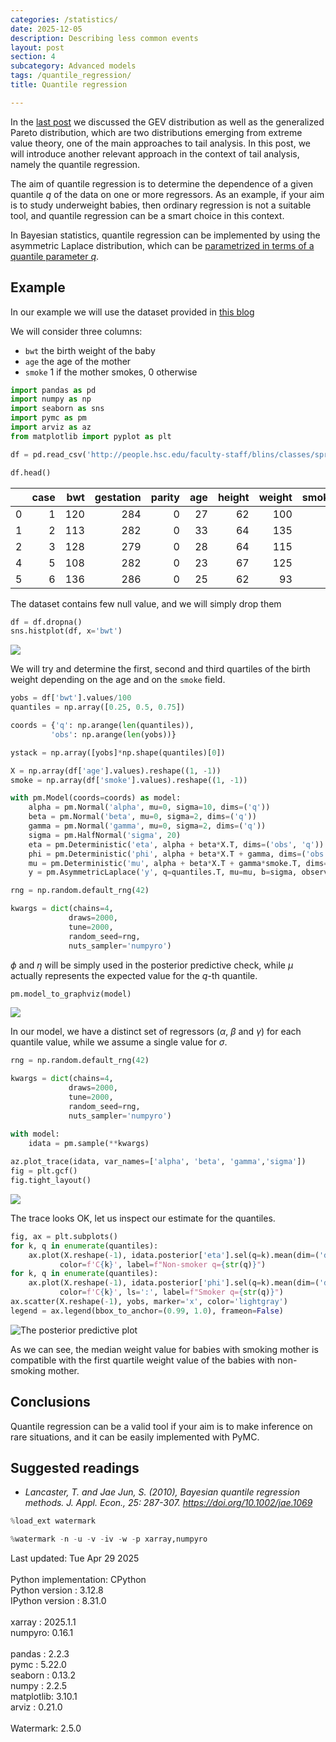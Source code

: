 ```yaml
---
categories: /statistics/
date: 2025-12-05
description: Describing less common events
layout: post
section: 4
subcategory: Advanced models
tags: /quantile_regression/
title: Quantile regression

---
```




In the [last post](/statistics/extreme_intro)
we discussed the GEV distribution as well as the generalized Pareto
distribution, which are two distributions emerging from extreme value theory,
one of the main approaches to tail analysis.
In this post, we will introduce another relevant approach
in the context of tail analysis, namely the quantile regression.

The aim of quantile regression is to determine the dependence of 
a given quantile $q$ of the data on one or more regressors.
As an example, if your aim is to study underweight babies,
then ordinary regression is not a suitable tool,
and quantile regression can be a smart choice in this context.

In Bayesian statistics, quantile regression can be implemented
by using the asymmetric Laplace distribution, which can be [parametrized
in terms of a quantile parameter $q$](https://www.pymc.io/projects/docs/en/latest/api/distributions/generated/pymc.AsymmetricLaplace.html).


## Example

In our example we will use the dataset provided in
[this blog](https://people.hsc.edu/faculty-staff/blins/classes/spring18/math222/examples/BabiesBirthweight.html)

We will consider three columns:
- `bwt` the birth weight of the baby
- `age` the age of the mother
- `smoke` 1 if the mother smokes, 0 otherwise

```python
import pandas as pd
import numpy as np
import seaborn as sns
import pymc as pm
import arviz as az
from matplotlib import pyplot as plt

df = pd.read_csv('http://people.hsc.edu/faculty-staff/blins/classes/spring17/math222/data/babies.csv')

df.head()
```

|    |   case |   bwt |   gestation |   parity |   age |   height |   weight |   smoke |
|---:|-------:|------:|------------:|---------:|------:|---------:|---------:|--------:|
|  0 |      1 |   120 |         284 |        0 |    27 |       62 |      100 |       0 |
|  1 |      2 |   113 |         282 |        0 |    33 |       64 |      135 |       0 |
|  2 |      3 |   128 |         279 |        0 |    28 |       64 |      115 |       1 |
|  4 |      5 |   108 |         282 |        0 |    23 |       67 |      125 |       1 |
|  5 |      6 |   136 |         286 |        0 |    25 |       62 |       93 |       0 |

The dataset contains few null value, and we will simply drop them

```python
df = df.dropna()
sns.histplot(df, x='bwt')
```

![](/docs/assets/images/statistics/extreme_quantile/bwt.webp)

We will try and determine the first, second and third quartiles
of the birth weight depending on the age and on the `smoke` field.

```python
yobs = df['bwt'].values/100
quantiles = np.array([0.25, 0.5, 0.75])

coords = {'q': np.arange(len(quantiles)),
         'obs': np.arange(len(yobs))}

ystack = np.array([yobs]*np.shape(quantiles)[0])

X = np.array(df['age'].values).reshape((1, -1))
smoke = np.array(df['smoke'].values).reshape((1, -1))

with pm.Model(coords=coords) as model:
    alpha = pm.Normal('alpha', mu=0, sigma=10, dims=('q'))
    beta = pm.Normal('beta', mu=0, sigma=2, dims=('q'))
    gamma = pm.Normal('gamma', mu=0, sigma=2, dims=('q'))
    sigma = pm.HalfNormal('sigma', 20)
    eta = pm.Deterministic('eta', alpha + beta*X.T, dims=('obs', 'q'))
    phi = pm.Deterministic('phi', alpha + beta*X.T + gamma, dims=('obs', 'q'))
    mu = pm.Deterministic('mu', alpha + beta*X.T + gamma*smoke.T, dims=('obs', 'q'))
    y = pm.AsymmetricLaplace('y', q=quantiles.T, mu=mu, b=sigma, observed=ystack.T)

rng = np.random.default_rng(42)

kwargs = dict(chains=4,
             draws=2000,
             tune=2000,
             random_seed=rng,
             nuts_sampler='numpyro')
```

$\phi$ and $\eta$ will be simply used in the posterior predictive
check, while $\mu$ actually represents the expected value
for the $q$-th quantile.

```python
pm.model_to_graphviz(model)
```

![](/docs/assets/images/statistics/extreme_quantile/model.webp)


In our model, we have a distinct set of regressors ($\alpha$, $\beta$ and $\gamma$)
for each quantile value, while we assume a single value
for $\sigma$.

```python
rng = np.random.default_rng(42)

kwargs = dict(chains=4,
             draws=2000,
             tune=2000,
             random_seed=rng,
             nuts_sampler='numpyro')

with model:
    idata = pm.sample(**kwargs)
    
az.plot_trace(idata, var_names=['alpha', 'beta', 'gamma','sigma'])
fig = plt.gcf()
fig.tight_layout()
```

![](/docs/assets/images/statistics/extreme_quantile/trace.webp)

The trace looks OK, let us inspect our estimate for the quantiles.

```python
fig, ax = plt.subplots()
for k, q in enumerate(quantiles):
    ax.plot(X.reshape(-1), idata.posterior['eta'].sel(q=k).mean(dim=('draw', 'chain')),
           color=f'C{k}', label=f"Non-smoker q={str(q)}")
for k, q in enumerate(quantiles):
    ax.plot(X.reshape(-1), idata.posterior['phi'].sel(q=k).mean(dim=('draw', 'chain')),
           color=f'C{k}', ls=':', label=f"Smoker q={str(q)}")
ax.scatter(X.reshape(-1), yobs, marker='x', color='lightgray')
legend = ax.legend(bbox_to_anchor=(0.99, 1.0), frameon=False)
```

![The posterior predictive plot](
/docs/assets/images/statistics/extreme_quantile/ppc.webp)

As we can see, the median weight value
for babies with smoking mother is compatible with the first
quartile weight value of the babies with non-smoking mother.

## Conclusions

Quantile regression can be a valid tool if your aim is to make 
inference on rare situations, and it can be easily implemented with PyMC.

## Suggested readings

- <cite>Lancaster, T. and Jae Jun, S. (2010), Bayesian quantile regression methods. J. Appl. Econ., 25: 287-307. https://doi.org/10.1002/jae.1069</cite>

```python
%load_ext watermark
```

```python
%watermark -n -u -v -iv -w -p xarray,numpyro
```

<div class="code">
Last updated: Tue Apr 29 2025<br>
<br>
Python implementation: CPython<br>
Python version       : 3.12.8<br>
IPython version      : 8.31.0<br>
<br>
xarray : 2025.1.1<br>
numpyro: 0.16.1<br>
<br>
pandas    : 2.2.3<br>
pymc      : 5.22.0<br>
seaborn   : 0.13.2<br>
numpy     : 2.2.5<br>
matplotlib: 3.10.1
<br>
arviz     : 0.21.0<br>
<br>
Watermark: 2.5.0
</div>